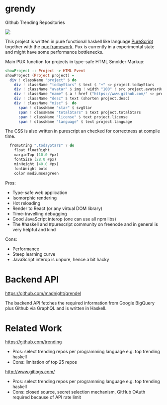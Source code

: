 # grendy
Github Trending Repositories

![](https://i.imgur.com/V7IjvFD.png)

This project is written in pure functional haskell like language [PureScript](http://try.purescript.org/) together with the [pux framework]( https://github.com/alexmingoia/purescript-pux). Pux is currently in a experimental state and might have some performance bottlenecks.

Main PUX function for projects in type-safe HTML Smolder Markup:

```purescript
showProject :: Project -> HTML Event
showProject (Project project) =
  div ! className "project" $ do
    div ! className "todayStars" $ text $ "+" <> project.todayStars
    div ! className "avatar" $ img ! width "100" ! src project.avatarUrl
    div ! className "name" $ a ! href ("https://www.github.com/" <> project.name) $ text project.name
    div ! className "desc" $ text (shorten project.desc)
    div ! className "misc" $  do
      span ! className "star" $ svgStar
      span ! className "totalStars" $ text project.totalStars
      span ! className "license" $ text project.license
      span ! className "language" $ text project.language
```

The CSS is also written in purescript an checked for correctness at compile time.
```purescript
  fromString ".todayStars" ? do
    float floatRight
    marginTop (10.0 #px)
    fontSize (28.0 #px)
    minHeight (40.0 #px)
    fontWeight bold
    color mediumseagreen
```

Pros:
* Type-safe web application
* Isomorphic rendering
* Hot reloading
* Render to React (or any virtual DOM library)
* Time-travelling debugging
* Good JavaScript interop (one can use all npm libs)
* The #haskell and #purescript community on freenode and in general is very helpful and kind

Cons:
* Performance
* Steep learning curve
* JavaScript interop is unpure, hence a bit hacky

# Backend API
https://github.com/madnight/grendel

The backend API fetches the required information from Google BigQuery plus Github via GraphQL and is written in Haskell.

# Related Work 

https://github.com/trending
* Pros: select trending repos per programming language e.g. top trending haskell
* Cons: limitation of top 25 repos

http://www.gitlogs.com/
* Pros: select trending repos per programming language e.g. top trending haskell
* Cons: closed source, secret selection mechanism, GitHub OAuth required because of API rate limit
